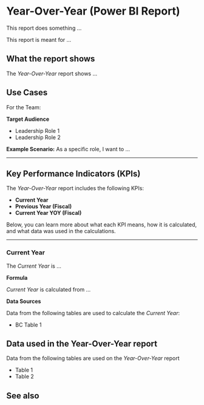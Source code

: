# Year-Over-Year (Power BI Report)

This report does something ...

This report is meant for ...

## What the report shows

The _Year-Over-Year_ report shows ...

## Use Cases

For the Team:

**Target Audience**
- Leadership Role 1
- Leadership Role 2

**Example Scenario:** As a specific role, I want to ...

---

## Key Performance Indicators (KPIs)

The _Year-Over-Year_ report includes the following KPIs:

- **Current Year**
- **Previous Year (Fiscal)**
- **Current Year YOY (Fiscal)**

Below, you can learn more about what each KPI means, how it is calculated, and what data was used in the calculations.

---
### Current Year

The *Current Year* is ...

**Formula**  

*Current Year* is calculated from ...

**Data Sources**

Data from the following tables are used to calculate the *Current Year*:
- BC Table 1


## Data used in the Year-Over-Year report

Data from the following tables are used on the *Year-Over-Year* report
- Table 1
- Table 2


## See also
